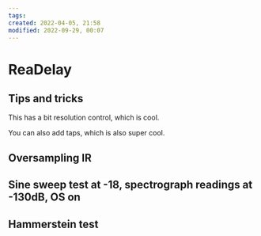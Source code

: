 ```yaml
---
tags: 
created: 2022-04-05, 21:58
modified: 2022-09-29, 00:07
---
```


# ReaDelay

## Tips and tricks
This has a bit resolution control, which is cool.

You can also add taps, which is also super cool.

## Oversampling IR

## Sine sweep test at -18, spectrograph readings at -130dB, OS on

## Hammerstein test